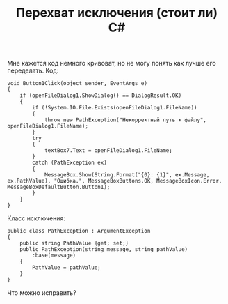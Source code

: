 ﻿---
title: "Перехват исключения (стоит ли) C#"
se.owner.user_id: 
se.owner.display_name: "user358283"
se.owner.link: ""
se.link: "https://ru.stackoverflow.com/questions/1046558/%d0%9f%d0%b5%d1%80%d0%b5%d1%85%d0%b2%d0%b0%d1%82-%d0%b8%d1%81%d0%ba%d0%bb%d1%8e%d1%87%d0%b5%d0%bd%d0%b8%d1%8f-%d1%81%d1%82%d0%be%d0%b8%d1%82-%d0%bb%d0%b8-c"
se.question_id: 1046558
se.post_type: question
se.score: 0
---
<p>Мне кажется код немного кривоват, но не могу понять как лучше его переделать.
Код:</p>

<pre><code>void Button1Click(object sender, EventArgs e)
{
    if (openFileDialog1.ShowDialog() == DialogResult.OK) 
    {
        if (!System.IO.File.Exists(openFileDialog1.FileName))
        {
            throw new PathException("Некорректный путь к файлу", openFileDialog1.FileName);
        }
        try
        {
            textBox7.Text = openFileDialog1.FileName;
        }
        catch (PathException ex)
        {
            MessageBox.Show(String.Format("{0}: {1}", ex.Message, ex.PathValue), "Ошибка.", MessageBoxButtons.OK, MessageBoxIcon.Error, MessageBoxDefaultButton.Button1);
        }
    }       
}
</code></pre>

<p>Класс исключения:</p>

<pre><code>public class PathException : ArgumentException
{   
    public string PathValue {get; set;}
    public PathException(string message, string pathValue)
        :base(message)
    {
        PathValue = pathValue;
    }
}
</code></pre>

<p>Что можно исправить? </p>
